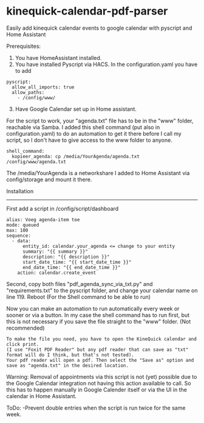 # kinequick-calendar-pdf-parser
Easily add kinequick calendar events to google calendar with pyscript and Home Assistant

Prerequisites:

1. You have HomeAssistant installed.
2. You have installed Pyscript via HACS. 
   In the configuration.yaml you have to add
```
pyscript:
  allow_all_imports: true
  allow_paths:
    - /config/www/
```
3. Have Google Calendar set up in Home assistant.

For the script to work, your "agenda.txt" file has to be in the "www" folder, reachable via Samba.
I added this shell command (put also in configuration.yaml) to do an automation to get it there before I call my script,
so I don't have to give access to the www folder to anyone.

```
shell_command:
  kopieer_agenda: cp /media/YourAgenda/agenda.txt /config/www/agenda.txt
```

The /media/YourAgenda is a networkshare I added to Home Assistant via config/storage and mount it there.


Installation
____________

First add a script in /config/script/dashboard

```
alias: Voeg agenda-item toe
mode: queued
max: 100
sequence:
  - data:
      entity_id: calendar.your_agenda <= change to your entity
      summary: "{{ summary }}"
      description: "{{ description }}"
      start_date_time: "{{ start_date_time }}"
      end_date_time: "{{ end_date_time }}"
    action: calendar.create_event
```

Second, copy both files "pdf_agenda_sync_via_txt.py" and "requirements.txt" to the pyscript folder, and change your calendar name on line 119.
Reboot (For the Shell command to be able to run)

   Now you can make an automation to run automatically every week or sooner or via a button.
   In my case the shell command has to run first, but this is not necessary if you save the file straight to the "www" folder. (Not recommended)

	To make the file you need, you have to open the KineQuick calendar and click print.
	(I use "Foxit PDF Reader" but any pdf reader that can save as "txt" format will do I think, but that's not tested).
	Your pdf reader will open a pdf. Then select the "Save as" option and save as "agenda.txt" in the desired location.



Warning: Removal of appointments via this script is not (yet) possible due to the Google Calendar integration not having this action available to call. 
So this has to happen manually in Google Calender itself or via the UI in the calendar in Home Assistant.

ToDo:
-Prevent double entries when the script is run twice for the same week.


 